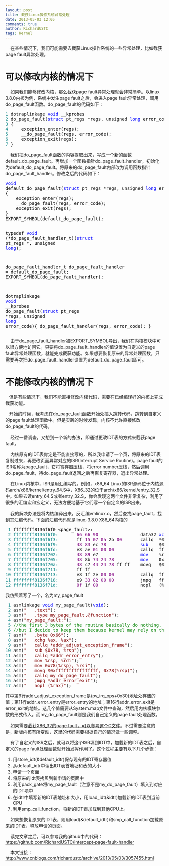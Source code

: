 ```yaml
---
layout: post
title: 截获Linux操作系统异常处理
date: 2013-05-03 12:05
comments: true
author: RichardUSTC
tags: Kernel
---
```

<p>&nbsp; &nbsp; 在某些情况下，我们可能需要去截获Linux操作系统的一些异常处理，比如截获page fault异常处理。</p>
<h1>可以修改内核的情况下</h1>
<p>&nbsp; &nbsp; 如果我们能够修改内核，那么截获page fault异常处理就会非常简单。以linux 3.8.0内核为例，系统中发生page fault之后，会进入page fault异常处理，调用do_page_fault函数。do_page_fault的代码如下：</p>
<div class="cnblogs_code">
<pre><span style="color: #008080;">1</span> dotraplinkage <span style="color: #0000ff;">void</span><span style="color: #000000;"> __kprobes
</span><span style="color: #008080;">2</span> do_page_fault(<span style="color: #0000ff;">struct</span> pt_regs *regs, unsigned <span style="color: #0000ff;">long</span><span style="color: #000000;"> error_code)
</span><span style="color: #008080;">3</span> <span style="color: #000000;">{
</span><span style="color: #008080;">4</span> <span style="color: #000000;">    exception_enter(regs);
</span><span style="color: #008080;">5</span> <span style="color: #000000;">    __do_page_fault(regs, error_code);
</span><span style="color: #008080;">6</span> <span style="color: #000000;">    exception_exit(regs);
</span><span style="color: #008080;">7</span> }</pre>
</div>
<p>&nbsp; &nbsp; 我们把do_page_fault函数的内容提取出来，写成一个新的函数default_do_page_fault。再增加一个函数指针do_page_fault_handler，初始化为default_do_page_fault。将原来的do_page_fault内部改为调用函数指针do_page_fault_handler。修改之后的代码如下：</p>
<div class="cnblogs_code">
<pre><span style="color: #0000ff;">void</span><span style="color: #000000;">
default_do_page_fault(</span><span style="color: #0000ff;">struct</span> pt_regs *regs, unsigned <span style="color: #0000ff;">long</span><span style="color: #000000;"> error_code)
{
    exception_enter(regs);
    __do_page_fault(regs, error_code);
    exception_exit(regs);
}<br />EXPORT_SYMBOL(default_do_page_fault);

typedef </span><span style="color: #0000ff;">void</span> (*do_page_fault_handler_t)(<span style="color: #0000ff;">struct</span> pt_regs *, unsigned <span style="color: #0000ff;">long</span><span style="color: #000000;">);

do_page_fault_handler_t do_page_fault_handler </span>=<span style="color: #000000;"> default_do_page_fault;
EXPORT_SYMBOL(do_page_fault_handler);

dotraplinkage </span><span style="color: #0000ff;">void</span><span style="color: #000000;"> __kprobes
do_page_fault(</span><span style="color: #0000ff;">struct</span> pt_regs *regs, unsigned <span style="color: #0000ff;">long</span><span style="color: #000000;"> error_code){
    do_page_fault_handler(regs, error_code);
}</span></pre>
</div>
<p>&nbsp; &nbsp; 由于do_page_fault_handler被EXPORT_SYMBOL导出，我们在内核模块中可以很方便地访问它。只要将do_page_fault_handler的值设置为自定义的page fault异常处理函数，就能完成截获功能。如果想要恢复原来的异常处理函数，只需要再次把do_page_fault_handler设置为default_do_page_fault即可。</p>
<h1>不能修改内核的情况下</h1>
<p>&nbsp; &nbsp;但是有些情况下，我们不能直接修改内核代码，需要在已经编译好的内核上完成截获功能。</p>
<p>&nbsp; &nbsp;开始的时候，我考虑在do_page_fault函数开始处插入跳转代码，跳转到自定义的page fault处理函数中。但是实践的时候发现，内核不允许直接修改do_page_fault的代码。</p>
<p>&nbsp; &nbsp; 经过一番调查，又想到一个新的办法，即通过更改IDT表的方式来截获page fault。</p>
<p>&nbsp; &nbsp; 内核原有的IDT表肯定是不能直接写的，所以我申请了一个页，将原来的IDT表复制过来，再更改页面异常对应的ISR(Interrupt Service Routine)。page fault的ISR名称为page_fault，它将寄存器压栈，将error number压栈，然后调用do_page_fault，待do_page_fault返回之后再恢复寄存器，退出异常处理。</p>
<p>&nbsp; &nbsp; 在Linux内核中，ISR是用汇编写的。例如，x86_64 Linux的ISR源码位于内核源码arch/x86/kernel/entry_64.S中，X86_32的位于arch/x86/kernel/entry_32.S中。如果去读entry_64.S或者entry_32.S，你会发现这两个文件非常复杂，利用了很多的汇编宏和宏定义，无法方便地基于它们写一个自定义的ISR出来。</p>
<p>&nbsp; &nbsp; 我的解决办法是将内核编译出来，反汇编vmlinux.o，然后查找page_fault，找到其汇编代码。下面的汇编代码就是linux-3.8.0 X86_64内核的</p>
<div class="cnblogs_code">
<pre><span style="color: #008080;"> 1</span> <span style="color: #000000;">ffffffff8136f6f0 &lt;page_fault&gt;:
</span><span style="color: #008080;"> 2</span> <span style="color: #008080;">ffffffff8136f6f0:</span>       <span style="color: #800080;">66</span> <span style="color: #800080;">66</span> <span style="color: #800080;">90</span>                data32 <span style="color: #0000ff;">xchg</span><span style="color: #000000;"> %ax,%ax
</span><span style="color: #008080;"> 3</span> <span style="color: #008080;">ffffffff8136f6f3:</span>       ff <span style="color: #800080;">15</span> <span style="color: #800080;">07</span> <span style="color: #800080;">0a</span> 2b <span style="color: #800080;">00</span><span style="color: #000000;">       callq  *0x2b0a07(%rip)        # ffffffff81620100 &lt;pv_irq_ops+0x30&gt;
</span><span style="color: #008080;"> 4</span> <span style="color: #008080;">ffffffff8136f6f9:</span>       <span style="color: #800080;">48</span> <span style="color: #800080;">83</span> ec <span style="color: #800080;">78</span>             <span style="color: #0000ff;">sub</span><span style="color: #000000;">    $0x78,%rsp
</span><span style="color: #008080;"> 5</span> <span style="color: #008080;">ffffffff8136f6fd:</span>       e8 ae <span style="color: #800080;">01</span> <span style="color: #800080;">00</span> <span style="color: #800080;">00</span><span style="color: #000000;">          callq  ffffffff8136f8b0 &lt;error_entry&gt;
</span><span style="color: #008080;"> 6</span> <span style="color: #008080;">ffffffff8136f702:</span>       <span style="color: #800080;">48</span> <span style="color: #800080;">89</span> e7                <span style="color: #0000ff;">mov</span><span style="color: #000000;">    %rsp,%rdi
</span><span style="color: #008080;"> 7</span> <span style="color: #008080;">ffffffff8136f705:</span>       <span style="color: #800080;">48</span> 8b <span style="color: #800080;">74</span> <span style="color: #800080;">24</span> <span style="color: #800080;">78</span>          <span style="color: #0000ff;">mov</span><span style="color: #000000;">    0x78(%rsp),%rsi
</span><span style="color: #008080;"> 8</span> <span style="color: #008080;">ffffffff8136f70a:</span>       <span style="color: #800080;">48</span> c7 <span style="color: #800080;">44</span> <span style="color: #800080;">24</span> <span style="color: #800080;">78</span><span style="color: #000000;"> ff ff    movq   $0xffffffffffffffff,0x78(%rsp)
</span><span style="color: #008080;"> 9</span> <span style="color: #008080;">ffffffff8136f711:</span><span style="color: #000000;">       ff ff 
</span><span style="color: #008080;">10</span> <span style="color: #008080;">ffffffff8136f713:</span>       e8 1f 2e <span style="color: #800080;">00</span> <span style="color: #800080;">00</span><span style="color: #000000;">          callq  ffffffff81372537 &lt;do_page_fault&gt;
</span><span style="color: #008080;">11</span> <span style="color: #008080;">ffffffff8136f718:</span>       e9 <span style="color: #800080;">33</span> <span style="color: #800080;">02</span> <span style="color: #800080;">00</span> <span style="color: #800080;">00</span><span style="color: #000000;">          jmpq   ffffffff8136f950 &lt;error_exit&gt;
</span><span style="color: #008080;">12</span> <span style="color: #008080;">ffffffff8136f71d:</span>       <span style="color: #800080;">0f</span> 1f <span style="color: #800080;">00</span>                nopl   (%rax)</pre>
</div>
<p>我仿照着写了一个，名为my_page_fault</p>
<div class="cnblogs_code">
<pre><span style="color: #008080;"> 1</span> asmlinkage <span style="color: #0000ff;">void</span> my_page_fault(<span style="color: #0000ff;">void</span><span style="color: #000000;">);
</span><span style="color: #008080;"> 2</span> asm(<span style="color: #800000;">"</span><span style="color: #800000;">   .text</span><span style="color: #800000;">"</span><span style="color: #000000;">);
</span><span style="color: #008080;"> 3</span> asm(<span style="color: #800000;">"</span><span style="color: #800000;">   .type my_page_fault,@function</span><span style="color: #800000;">"</span><span style="color: #000000;">);
</span><span style="color: #008080;"> 4</span> asm(<span style="color: #800000;">"</span><span style="color: #800000;">my_page_fault:</span><span style="color: #800000;">"</span><span style="color: #000000;">);
</span><span style="color: #008080;"> 5</span> <span style="color: #008000;">//</span><span style="color: #008000;">the first 3 bytes of the routine basically do nothing,
</span><span style="color: #008080;"> 6</span> <span style="color: #008000;">//</span><span style="color: #008000;">but I decide to keep them because kernel may rely on them for some special purpose</span>
<span style="color: #008080;"> 7</span> asm(<span style="color: #800000;">"</span><span style="color: #800000;">   .byte 0x66</span><span style="color: #800000;">"</span><span style="color: #000000;">);
</span><span style="color: #008080;"> 8</span> asm(<span style="color: #800000;">"</span><span style="color: #800000;">   xchg %ax, %ax</span><span style="color: #800000;">"</span><span style="color: #000000;">); 
</span><span style="color: #008080;"> 9</span> asm(<span style="color: #800000;">"</span><span style="color: #800000;">   callq *addr_adjust_exception_frame</span><span style="color: #800000;">"</span><span style="color: #000000;">);
</span><span style="color: #008080;">10</span> asm(<span style="color: #800000;">"</span><span style="color: #800000;">   sub $0x78, %rsp</span><span style="color: #800000;">"</span><span style="color: #000000;">);
</span><span style="color: #008080;">11</span> asm(<span style="color: #800000;">"</span><span style="color: #800000;">   callq *addr_error_entry</span><span style="color: #800000;">"</span><span style="color: #000000;">);
</span><span style="color: #008080;">12</span> asm(<span style="color: #800000;">"</span><span style="color: #800000;">   mov %rsp, %rdi</span><span style="color: #800000;">"</span><span style="color: #000000;">);
</span><span style="color: #008080;">13</span> asm(<span style="color: #800000;">"</span><span style="color: #800000;">   mov 0x78(%rsp), %rsi</span><span style="color: #800000;">"</span><span style="color: #000000;">);
</span><span style="color: #008080;">14</span> asm(<span style="color: #800000;">"</span><span style="color: #800000;">   movq $0xffffffffffffffff, 0x78(%rsp)</span><span style="color: #800000;">"</span><span style="color: #000000;">);
</span><span style="color: #008080;">15</span> asm(<span style="color: #800000;">"</span><span style="color: #800000;">   callq my_do_page_fault</span><span style="color: #800000;">"</span><span style="color: #000000;">);
</span><span style="color: #008080;">16</span> asm(<span style="color: #800000;">"</span><span style="color: #800000;">   jmpq *addr_error_exit</span><span style="color: #800000;">"</span><span style="color: #000000;">);
</span><span style="color: #008080;">17</span> asm(<span style="color: #800000;">"</span><span style="color: #800000;">   nopl (%rax)</span><span style="color: #800000;">"</span>);</pre>
</div>
<p>其中第9行addr_adjust_exception_frame是(pv_irq_ops+0x30)地址处存储的值；第11行addr_error_entry是error_entry的地址；第16行addr_error_exit是error_exit的地址。这几个值需要从System.map文件中查询，然后用内核模块参数的形式传入。而my_do_page_fault则是我们自己定义的page fault处理函数。</p>
<p>&nbsp; &nbsp; 如果需要<a href="http://cs.usfca.edu/~cruse/cs635s03/pgfaults.c" target="_blank">截获X86_32的page fault，可以参考这个C文件</a>。不过需要注意的是，新版内核有所变动，这里的代码需要根据自己的情况做一些调整。</p>
<p>&nbsp; &nbsp; 有了自定义的ISR之后，就可以将这个ISR填到IDT中，加载新的IDT表之后，自定义的page fault处理函数就开始发挥作用了。这个过程主要有以下几个步骤：</p>
<ol>
<li>用store_idt(&amp;default_idtr)保存现有的IDT寄存器值</li>
<li>从default_idtr中读出IDT表首地址和表的大小</li>
<li>申请一个页面</li>
<li>将原来的idt表拷贝到新申请的页面中</li>
<li>利用pack_gate将my_page_fault（注意不是my_do_page_fault）填入到对应的IDT项中</li>
<li>在idtr中填写新的IDT表地址和大小，用load_idt(&amp;idtr)加载新的IDT表到当前CPU</li>
<li>利用smp_call_function，将新的IDT表加载到其他CPU上。</li>
</ol>
<p>&nbsp; &nbsp; 如果想恢复原来的IDT表，则用load(&amp;default_idtr)和smp_call_function加载原来的IDT表，释放申请的页面。</p>
<p>&nbsp; &nbsp; 读完文章之后，可以参考我的github中的代码：<a href="https://github.com/RichardUSTC/intercept-page-fault-handler">https://github.com/RichardUSTC/intercept-page-fault-handler</a></p>
<p>&nbsp; &nbsp; 本文链接：<a href="http://www.cnblogs.com/richardustc/archive/2013/05/03/3057455.html">http://www.cnblogs.com/richardustc/archive/2013/05/03/3057455.html</a></p>